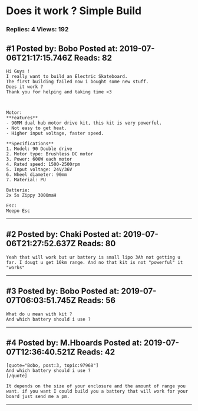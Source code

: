 # Does it work ? Simple Build

### Replies: 4 Views: 192

## \#1 Posted by: Bobo Posted at: 2019-07-06T21:17:15.746Z Reads: 82

```
Hi Guys !
I really want to build an Electric Skateboard.
The first building failed now i bought some new stuff.
Does it work ?
Thank you for helping and taking time <3



Motor:
**Features**
- 90MM dual hub motor drive kit, this kit is very powerful.
- Not easy to get heat.
- Higher input voltage, faster speed.

**Specifications**
1. Model: 90 Double drive
2. Motor type: Brushless DC motor
3. Power: 600W each motor
4. Rated speed: 1500-2500rpm
5. Input voltage: 24V/36V
6. Wheel diameter: 90mm
7. Material: PU

Batterie:
2x 5s Zippy 3000maH

Esc:
Meepo Esc
```

---
## \#2 Posted by: Chaki Posted at: 2019-07-06T21:27:52.637Z Reads: 80

```
Yeah that will work but ur battery is small lipo 3Ah not getting u far. I dougt u get 10km range. And no that kit is not "powerful" it "works"
```

---
## \#3 Posted by: Bobo Posted at: 2019-07-07T06:03:51.745Z Reads: 56

```
What do u mean with kit ?
And which battery should i use ?
```

---
## \#4 Posted by: M.Hboards Posted at: 2019-07-07T12:36:40.521Z Reads: 42

```
[quote="Bobo, post:3, topic:97968"]
And which battery should i use ?
[/quote]
 
It depends on the size of your enclosure and the amount of range you want. if you want I could build you a battery that will work for your board just send me a pm.
```

---
